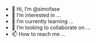 - 👋 Hi, I’m @simofase
- 👀 I’m interested in ...
- 🌱 I’m currently learning ...
- 💞️ I’m looking to collaborate on ...
- 📫 How to reach me ...

<!---
simofase/simofase is a ✨ special ✨ repository because its `README.md` (this file) appears on your GitHub profile.
You can click the Preview link to take a look at your changes.
--->
